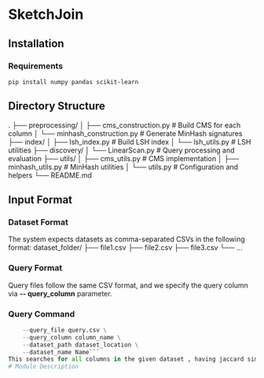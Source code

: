 # SketchJoin
## Installation
### Requirements

```pip install numpy pandas scikit-learn```
## Directory Structure
.
├── preprocessing/
│   ├── cms_construction.py       # Build CMS for each column
│   └── minhash_construction.py   # Generate MinHash signatures
├── index/
│   ├── lsh_index.py              # Build LSH index
│   └── lsh_utils.py              # LSH utilities
├── discovery/
│   └── LinearScan.py             # Query processing and evaluation
├── utils/
│   ├── cms_utils.py              # CMS implementation
│   ├── minhash_utils.py          # MinHash utilities
│   └── utils.py                  # Configuration and helpers
└── README.md

## Input Format 
### Dataset Format 
The system expects datasets as  comma-separated CSVs  in the following format:
dataset_folder/
├── file1.csv
├── file2.csv
├── file3.csv
└── ...
### Query Format
Query files follow the same CSV format, and we specify the query column via   **-- query_column** parameter.
### Query Command 
```python discovery/LinearScan.py \
    --query_file query.csv \
    --query_column column_name \
    --dataset_path dataset_location \
    --dataset_name Name```
This searches for all columns in the given dataset , having jaccard similarity greater or equal to the threshold set in **utils.py** to the "location" column in query.csv.
# Module Description

